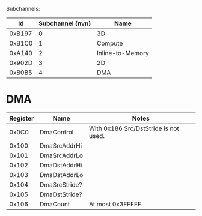 Subchannels:

| Id     | Subchannel (nvn) | Name             |
| ------ | ---------------- | ---------------- |
| 0xB197 | 0                | 3D               |
| 0xB1C0 | 1                | Compute          |
| 0xA140 | 2                | Inline-to-Memory |
| 0x902D | 3                | 2D               |
| 0xB0B5 | 4                | DMA              |

# DMA

| Register | Name          | Notes                                 |
| -------- | ------------- | ------------------------------------- |
| 0x0C0    | DmaControl    | With 0x186 Src/DstStride is not used. |
| 0x100    | DmaSrcAddrHi  |                                       |
| 0x101    | DmaSrcAddrLo  |                                       |
| 0x102    | DmaDstAddrHi  |                                       |
| 0x103    | DmaDstAddrLo  |                                       |
| 0x104    | DmaSrcStride? |                                       |
| 0x105    | DmaDstStride? |                                       |
| 0x106    | DmaCount      | At most 0x3FFFFF.                     |
